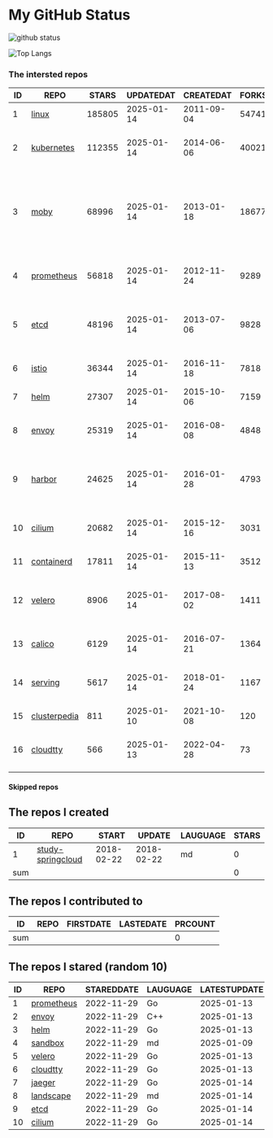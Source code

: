 # My GitHub Status

<img src="https://github-readme-stats-1.yihong0618.vercel.app/api?username=daoqingniu&show_icons=true&&&hide_title=true&count_private=true" alt="github status" />

![Top Langs](https://github-readme-stats-1.yihong0618.vercel.app/api/top-langs/?username=daoqingniu&layout=compact)

<!--START_SECTION:github_repos-->
### The intersted repos
| ID |                              REPO                               | STARS  | UPDATEDAT  | CREATEDAT  | FORKSCOUNT |                                                DESCRIPTIONS                                                |
|----|-----------------------------------------------------------------|--------|------------|------------|------------|------------------------------------------------------------------------------------------------------------|
|  1 | [linux](https://github.com/torvalds/linux)                      | 185805 | 2025-01-14 | 2011-09-04 |      54741 | Linux kernel source tree                                                                                   |
|  2 | [kubernetes](https://github.com/kubernetes/kubernetes)          | 112355 | 2025-01-14 | 2014-06-06 |      40021 | Production-Grade Container Scheduling and Management                                                       |
|  3 | [moby](https://github.com/moby/moby)                            |  68996 | 2025-01-14 | 2013-01-18 |      18677 | The Moby Project - a collaborative project for the container ecosystem to assemble container-based systems |
|  4 | [prometheus](https://github.com/prometheus/prometheus)          |  56818 | 2025-01-14 | 2012-11-24 |       9289 | The Prometheus monitoring system and time series database.                                                 |
|  5 | [etcd](https://github.com/etcd-io/etcd)                         |  48196 | 2025-01-14 | 2013-07-06 |       9828 | Distributed reliable key-value store for the most critical data of a distributed system                    |
|  6 | [istio](https://github.com/istio/istio)                         |  36344 | 2025-01-14 | 2016-11-18 |       7818 | Connect, secure, control, and observe services.                                                            |
|  7 | [helm](https://github.com/helm/helm)                            |  27307 | 2025-01-14 | 2015-10-06 |       7159 | The Kubernetes Package Manager                                                                             |
|  8 | [envoy](https://github.com/envoyproxy/envoy)                    |  25319 | 2025-01-14 | 2016-08-08 |       4848 | Cloud-native high-performance edge/middle/service proxy                                                    |
|  9 | [harbor](https://github.com/goharbor/harbor)                    |  24625 | 2025-01-14 | 2016-01-28 |       4793 | An open source trusted cloud native registry project that stores, signs, and scans content.                |
| 10 | [cilium](https://github.com/cilium/cilium)                      |  20682 | 2025-01-14 | 2015-12-16 |       3031 | eBPF-based Networking, Security, and Observability                                                         |
| 11 | [containerd](https://github.com/containerd/containerd)          |  17811 | 2025-01-14 | 2015-11-13 |       3512 | An open and reliable container runtime                                                                     |
| 12 | [velero](https://github.com/vmware-tanzu/velero)                |   8906 | 2025-01-14 | 2017-08-02 |       1411 | Backup and migrate Kubernetes applications and their persistent volumes                                    |
| 13 | [calico](https://github.com/projectcalico/calico)               |   6129 | 2025-01-14 | 2016-07-21 |       1364 | Cloud native networking and network security                                                               |
| 14 | [serving](https://github.com/knative/serving)                   |   5617 | 2025-01-14 | 2018-01-24 |       1167 | Kubernetes-based, scale-to-zero, request-driven compute                                                    |
| 15 | [clusterpedia](https://github.com/clusterpedia-io/clusterpedia) |    811 | 2025-01-10 | 2021-10-08 |        120 | The Encyclopedia of Kubernetes clusters                                                                    |
| 16 | [cloudtty](https://github.com/cloudtty/cloudtty)                |    566 | 2025-01-13 | 2022-04-28 |         73 | A Friendly Kubernetes CloudShell (Web Terminal) !                                                          |



#### Skipped repos
<!--END_SECTION:github_repos-->

<!--START_SECTION:my_github-->
## The repos I created
| ID  |                                 REPO                                 |   START    |   UPDATE   | LAUGUAGE | STARS |
|-----|----------------------------------------------------------------------|------------|------------|----------|-------|
|   1 | [study-springcloud](https://github.com/daoqingniu/study-springcloud) | 2018-02-22 | 2018-02-22 | md       |     0 |
| sum |                                                                      |            |            |          |     0 |

## The repos I contributed to
| ID  | REPO | FIRSTDATE | LASTEDATE | PRCOUNT |
|-----|------|-----------|-----------|---------|
| sum |      |           |           |       0 |

## The repos I stared (random 10)
| ID |                          REPO                          | STAREDDATE | LAUGUAGE | LATESTUPDATE |
|----|--------------------------------------------------------|------------|----------|--------------|
|  1 | [prometheus](https://github.com/prometheus/prometheus) | 2022-11-29 | Go       | 2025-01-13   |
|  2 | [envoy](https://github.com/envoyproxy/envoy)           | 2022-11-29 | C++      | 2025-01-13   |
|  3 | [helm](https://github.com/helm/helm)                   | 2022-11-29 | Go       | 2025-01-13   |
|  4 | [sandbox](https://github.com/cncf/sandbox)             | 2022-11-29 | md       | 2025-01-09   |
|  5 | [velero](https://github.com/vmware-tanzu/velero)       | 2022-11-29 | Go       | 2025-01-13   |
|  6 | [cloudtty](https://github.com/cloudtty/cloudtty)       | 2022-11-29 | Go       | 2025-01-13   |
|  7 | [jaeger](https://github.com/jaegertracing/jaeger)      | 2022-11-29 | Go       | 2025-01-14   |
|  8 | [landscape](https://github.com/cncf/landscape)         | 2022-11-29 | md       | 2025-01-14   |
|  9 | [etcd](https://github.com/etcd-io/etcd)                | 2022-11-29 | Go       | 2025-01-14   |
| 10 | [cilium](https://github.com/cilium/cilium)             | 2022-11-29 | Go       | 2025-01-14   |

<!--END_SECTION:my_github-->
